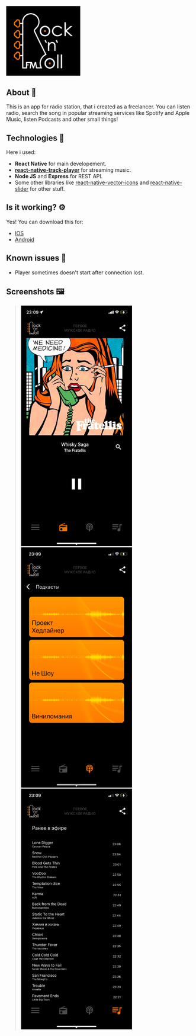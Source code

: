 <img src="assets/logo.jpg" width=200>

## About 📕
This is an app for radio station, that i created as a freelancer. You can listen radio, search the song in popular streaming services like Spotify and Apple Music, listen Podcasts and other small things!

## Technologies 📐
Here i used: 
- **React Native** for main developement.
- [**react-native-track-player**](https://github.com/doublesymmetry/react-native-track-player) for streaming music.
- **Node JS** and **Express** for REST API.
- Some other libraries like [react-native-vector-icons](https://github.com/oblador/react-native-vector-icons) and [react-native-slider](https://github.com/callstack/react-native-slider) for other stuff.

## Is it working? ⚙️
Yes! You can download this for:
- [IOS](https://apps.apple.com/ru/app/rocknroll-fm/id1612817086)
- [Android](https://play.google.com/store/apps/details?id=com.test_poject)

## Known issues 👾
- Player sometimes doesn't start after connection lost.

## Screenshots 🖼️

><img src="assets/screenshots/01.jpg" width=300>
><img src="assets/screenshots/04.jpg" width=300>
><img src="assets/screenshots/05.jpg" width=300>
